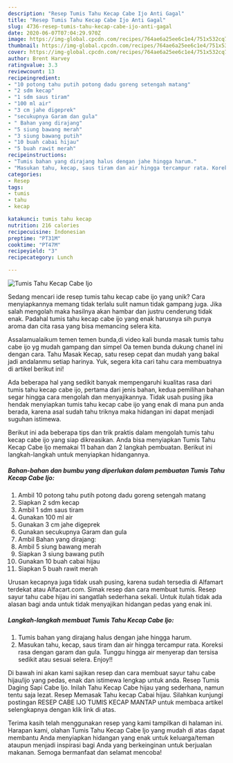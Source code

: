 ```yaml
---
description: "Resep Tumis Tahu Kecap Cabe Ijo Anti Gagal"
title: "Resep Tumis Tahu Kecap Cabe Ijo Anti Gagal"
slug: 4736-resep-tumis-tahu-kecap-cabe-ijo-anti-gagal
date: 2020-06-07T07:04:29.970Z
image: https://img-global.cpcdn.com/recipes/764ae6a25ee6c1e4/751x532cq70/tumis-tahu-kecap-cabe-ijo-foto-resep-utama.jpg
thumbnail: https://img-global.cpcdn.com/recipes/764ae6a25ee6c1e4/751x532cq70/tumis-tahu-kecap-cabe-ijo-foto-resep-utama.jpg
cover: https://img-global.cpcdn.com/recipes/764ae6a25ee6c1e4/751x532cq70/tumis-tahu-kecap-cabe-ijo-foto-resep-utama.jpg
author: Brent Harvey
ratingvalue: 3.3
reviewcount: 13
recipeingredient:
- "10 potong tahu putih potong dadu goreng setengah matang"
- "2 sdm kecap"
- "1 sdm saus tiram"
- "100 ml air"
- "3 cm jahe digeprek"
- "secukupnya Garam dan gula"
- " Bahan yang dirajang"
- "5 siung bawang merah"
- "3 siung bawang putih"
- "10 buah cabai hijau"
- "5 buah rawit merah"
recipeinstructions:
- "Tumis bahan yang dirajang halus dengan jahe hingga harum."
- "Masukan tahu, kecap, saus tiram dan air hingga tercampur rata. Koreksi rasa dengan garam dan gula. Tunggu hingga air menyerap dan tersisa sedikit atau sesuai selera. Enjoy!!"
categories:
- Resep
tags:
- tumis
- tahu
- kecap

katakunci: tumis tahu kecap 
nutrition: 216 calories
recipecuisine: Indonesian
preptime: "PT31M"
cooktime: "PT47M"
recipeyield: "3"
recipecategory: Lunch

---
```



![Tumis Tahu Kecap Cabe Ijo](https://img-global.cpcdn.com/recipes/764ae6a25ee6c1e4/751x532cq70/tumis-tahu-kecap-cabe-ijo-foto-resep-utama.jpg)

Sedang mencari ide resep tumis tahu kecap cabe ijo yang unik? Cara menyiapkannya memang tidak terlalu sulit namun tidak gampang juga. Jika salah mengolah maka hasilnya akan hambar dan justru cenderung tidak enak. Padahal tumis tahu kecap cabe ijo yang enak harusnya sih punya aroma dan cita rasa yang bisa memancing selera kita.

Assalamualaikum temen temen bunda,di video kali bunda masak tumis tahu cabe ijo yg mudah gampang dan simpel Oa temen bunda dukung chanel ini dengan cara. Tahu Masak Kecap, satu resep cepat dan mudah yang bakal jadi andalanmu setiap harinya. Yuk, segera kita cari tahu cara membuatnya di artikel berikut ini!

Ada beberapa hal yang sedikit banyak mempengaruhi kualitas rasa dari tumis tahu kecap cabe ijo, pertama dari jenis bahan, kedua pemilihan bahan segar hingga cara mengolah dan menyajikannya. Tidak usah pusing jika hendak menyiapkan tumis tahu kecap cabe ijo yang enak di mana pun anda berada, karena asal sudah tahu triknya maka hidangan ini dapat menjadi suguhan istimewa.


Berikut ini ada beberapa tips dan trik praktis dalam mengolah tumis tahu kecap cabe ijo yang siap dikreasikan. Anda bisa menyiapkan Tumis Tahu Kecap Cabe Ijo memakai 11 bahan dan 2 langkah pembuatan. Berikut ini langkah-langkah untuk menyiapkan hidangannya.

<!--inarticleads1-->

##### Bahan-bahan dan bumbu yang diperlukan dalam pembuatan Tumis Tahu Kecap Cabe Ijo:

1. Ambil 10 potong tahu putih potong dadu goreng setengah matang
1. Siapkan 2 sdm kecap
1. Ambil 1 sdm saus tiram
1. Gunakan 100 ml air
1. Gunakan 3 cm jahe digeprek
1. Gunakan secukupnya Garam dan gula
1. Ambil  Bahan yang dirajang:
1. Ambil 5 siung bawang merah
1. Siapkan 3 siung bawang putih
1. Gunakan 10 buah cabai hijau
1. Siapkan 5 buah rawit merah


Urusan kecapnya juga tidak usah pusing, karena sudah tersedia di Alfamart terdekat atau Alfacart.com. Simak resep dan cara membuat tumis. Resep sayur tahu cabe hijau ini sangatlah sederhana sekali. Untuk itulah tidak ada alasan bagi anda untuk tidak menyajikan hidangan pedas yang enak ini. 

<!--inarticleads2-->

##### Langkah-langkah membuat Tumis Tahu Kecap Cabe Ijo:

1. Tumis bahan yang dirajang halus dengan jahe hingga harum.
1. Masukan tahu, kecap, saus tiram dan air hingga tercampur rata. Koreksi rasa dengan garam dan gula. Tunggu hingga air menyerap dan tersisa sedikit atau sesuai selera. Enjoy!!


Di bawah ini akan kami sajikan resep dan cara membuat sayur tahu cabe hijau/ijo yang pedas, enak dan istimewa lengkap untuk anda. Resep Tumis Daging Sapi Cabe Ijo. Inilah Tahu Kecap Cabe hijau yang sederhana, namun tentu saja lezat. Resep Memasak Tahu kecap Cabai hijau. Silahkan kunjungi postingan RESEP CABE IJO TUMIS KECAP MANTAP untuk membaca artikel selengkapnya dengan klik link di atas. 

Terima kasih telah menggunakan resep yang kami tampilkan di halaman ini. Harapan kami, olahan Tumis Tahu Kecap Cabe Ijo yang mudah di atas dapat membantu Anda menyiapkan hidangan yang enak untuk keluarga/teman ataupun menjadi inspirasi bagi Anda yang berkeinginan untuk berjualan makanan. Semoga bermanfaat dan selamat mencoba!
